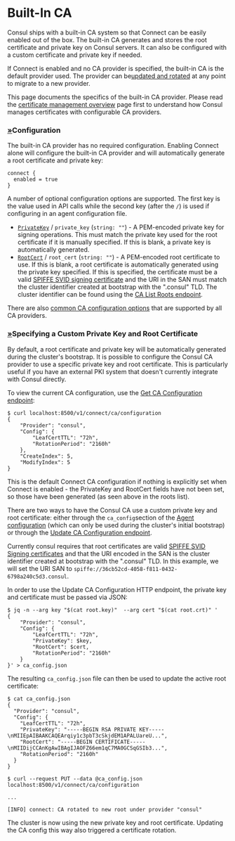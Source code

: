 # Built-In CA

Consul ships with a built-in CA system so that Connect can be easily enabled out of the box. The built-in CA generates and stores the root certificate and private key on Consul servers. It can also be configured with a custom certificate and private key if needed.

If Connect is enabled and no CA provider is specified, the built-in CA is the default provider used. The provider can be[updated and rotated](https://www.consul.io/docs/connect/ca.html#root-certificate-rotation) at any point to migrate to a new provider.

This page documents the specifics of the built-in CA provider. Please read the [certificate management overview](https://www.consul.io/docs/connect/ca.html) page first to understand how Consul manages certificates with configurable CA providers.

### [»](https://www.consul.io/docs/connect/ca/consul.html#configuration)Configuration <a id="configuration"></a>

The built-in CA provider has no required configuration. Enabling Connect alone will configure the built-in CA provider and will automatically generate a root certificate and private key:

```text
connect {
  enabled = true
}
```

A number of optional configuration options are supported. The first key is the value used in API calls while the second key \(after the `/`\) is used if configuring in an agent configuration file.

* [`PrivateKey`](https://www.consul.io/docs/connect/ca/consul.html#privatekey) / `private_key` \(`string: ""`\) - A PEM-encoded private key for signing operations. This must match the private key used for the root certificate if it is manually specified. If this is blank, a private key is automatically generated.
* [`RootCert`](https://www.consul.io/docs/connect/ca/consul.html#rootcert) / `root_cert` \(`string: ""`\) - A PEM-encoded root certificate to use. If this is blank, a root certificate is automatically generated using the private key specified. If this is specified, the certificate must be a valid [SPIFFE SVID signing certificate](https://github.com/spiffe/spiffe/blob/master/standards/X509-SVID.md) and the URI in the SAN must match the cluster identifier created at bootstrap with the ".consul" TLD. The cluster identifier can be found using the [CA List Roots endpoint](https://www.consul.io/api/connect/ca.html#list-ca-root-certificates).

There are also [common CA configuration options](https://www.consul.io/docs/agent/options.html#common-ca-config-options) that are supported by all CA providers.

### [»](https://www.consul.io/docs/connect/ca/consul.html#specifying-a-custom-private-key-and-root-certificate)Specifying a Custom Private Key and Root Certificate <a id="specifying-a-custom-private-key-and-root-certificate"></a>

By default, a root certificate and private key will be automatically generated during the cluster's bootstrap. It is possible to configure the Consul CA provider to use a specific private key and root certificate. This is particularly useful if you have an external PKI system that doesn't currently integrate with Consul directly.

To view the current CA configuration, use the [Get CA Configuration endpoint](https://www.consul.io/api/connect/ca.html#get-ca-configuration):

```text
$ curl localhost:8500/v1/connect/ca/configuration
{
    "Provider": "consul",
    "Config": {
        "LeafCertTTL": "72h",
        "RotationPeriod": "2160h"
    },
    "CreateIndex": 5,
    "ModifyIndex": 5
}
```

This is the default Connect CA configuration if nothing is explicitly set when Connect is enabled - the PrivateKey and RootCert fields have not been set, so those have been generated \(as seen above in the roots list\).

There are two ways to have the Consul CA use a custom private key and root certificate: either through the `ca_config`section of the [Agent configuration](https://www.consul.io/docs/agent/options.html#connect_ca_config) \(which can only be used during the cluster's initial bootstrap\) or through the [Update CA Configuration endpoint](https://www.consul.io/api/connect/ca.html#update-ca-configuration).

Currently consul requires that root certificates are valid [SPIFFE SVID Signing certificates](https://github.com/spiffe/spiffe/blob/master/standards/X509-SVID.md) and that the URI encoded in the SAN is the cluster identifier created at bootstrap with the ".consul" TLD. In this example, we will set the URI SAN to `spiffe://36cb52cd-4058-f811-0432-6798a240c5d3.consul`.

In order to use the Update CA Configuration HTTP endpoint, the private key and certificate must be passed via JSON:

```text
$ jq -n --arg key "$(cat root.key)"  --arg cert "$(cat root.crt)" '
{
    "Provider": "consul",
    "Config": {
        "LeafCertTTL": "72h",
        "PrivateKey": $key,
        "RootCert": $cert,
        "RotationPeriod": "2160h"
    }
}' > ca_config.json
```

The resulting `ca_config.json` file can then be used to update the active root certificate:

```text
$ cat ca_config.json
{
  "Provider": "consul",
  "Config": {
    "LeafCertTTL": "72h",
    "PrivateKey": "-----BEGIN RSA PRIVATE KEY-----\nMIIEpAIBAAKCAQEArqiy1c3pbT3cSkjdEM1APALUareU...",
    "RootCert": "-----BEGIN CERTIFICATE-----\nMIIDijCCAnKgAwIBAgIJAOFZ66em1qC7MA0GCSqGSIb3...",
    "RotationPeriod": "2160h"
  }
}

$ curl --request PUT --data @ca_config.json localhost:8500/v1/connect/ca/configuration

...

[INFO] connect: CA rotated to new root under provider "consul"
```

The cluster is now using the new private key and root certificate. Updating the CA config this way also triggered a certificate rotation.

